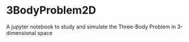 # 3BodyProblem2D
A jupyter notebook to study and simulate the Three-Body Problem in 3-dimensional space
